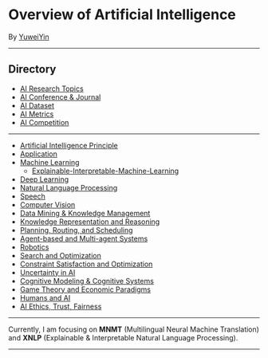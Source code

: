 # Overview of Artificial Intelligence

By [YuweiYin](https://github.com/YuweiYin)

---

<h2 id="yyw-directory">Directory</h2>

- [AI Research Topics](./AI-Research-Topics.md)
- [AI Conference & Journal](./AI-Conference-Journal.md)
- [AI Dataset](./AI-Dataset.md)
- [AI Metrics](./AI-Metrics.md)
- [AI Competition](./AI-Competition.md)

---

- [Artificial Intelligence Principle](./Artificial-Intelligence-Principle/)
- [Application](./Application/)
- [Machine Learning](./Machine-Learning/)
  - [Explainable-Interpretable-Machine-Learning](./Explainable-Interpretable-Machine-Learning/)
- [Deep Learning](./Deep-Learning/)
- [Natural Language Processing](./Natural-Language-Processing/)
- [Speech](./Speech/)
- [Computer Vision](./Computer-Vision/)
- [Data Mining & Knowledge Management](./Data-Mining-Knowledge-Management/)
- [Knowledge Representation and Reasoning](./Knowledge-Representation-And-Reasoning/)
- [Planning, Routing, and Scheduling](./Planning-Routing-And-Scheduling/)
- [Agent-based and Multi-agent Systems](./Agent-Based-And-Multi-Agent-Systems/)
- [Robotics](./Robotics/)
- [Search and Optimization](./Search-And-Optimization/)
- [Constraint Satisfaction and Optimization](./Constraint-Satisfaction-And-Optimization/)
- [Uncertainty in AI](./Uncertainty-In-AI/)
- [Cognitive Modeling & Cognitive Systems](./Cognitive-Modeling-Cognitive-Systems/)
- [Game Theory and Economic Paradigms](./Game-Theory-And-Economic-Paradigms/)
- [Humans and AI](./Humans-And-AI/)
- [AI Ethics, Trust, Fairness](./AI-Ethics-Trust-Fairness/)

---

Currently, I am focusing on **MNMT** (Multilingual Neural Machine Translation) and **XNLP** (Explainable & Interpretable Natural Language Processing).

---
